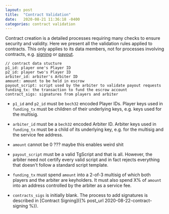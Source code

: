 ```yaml
---
layout: post
title:  "Contract Validation"
date:   2020-08-21 11:36:18 -0400
categories: contract validation
---
```


Contract creation is a detailed processes requiring many checks to ensure security and validity. Here we present all the validation rules applied to contracts. This only applies to its data members, not for processes involving contracts, e.g. [signing](http://localhost:4000/validation/2020/08/22/contract-signing.html) or [payout](http://localhost:4000/payout/validation/2020/08/21/payout-request-validation.html).
```
// contract data stucture
p1_id: player one's Player ID
p2_id: player two's Player ID
arbiter_id: arbiter's Arbiter ID
amount: amount to be held in escrow
payout_script: script used by the arbiter to validate payout requests
funding_tx: the transaction to fund the escrow account
contract_sigs: signatures from players and arbiter
```

* `p1_id` and `p2_id` must be `bech32` encoded Player IDs. Player keys used in `funding_tx` must be children of their underlying keys, e.g. keys used for the multisig.

* `arbiter_id` must be a `bech32` encoded Arbiter ID. Arbiter keys used in `funding_tx` must be a child of its underlying key, e.g. for the multisig and the service fee address.

* `amount` cannot be 0 ??? maybe this enables weird shit

* `payout_script` must be a valid TgScript and that is all. However, the arbiter need not certify every valid script and in fact rejects everything that doesn't follow a standard script template.

* `funding_tx` must spend `amount` into a 2-of-3 multisig of which both players and the arbiter are keyholders. It must also spend X% of `amount` into an address controlled by the arbiter as a service fee.

* `contracts_sigs` is initially blank. The process to add signatures is described  in [Contract Signing]({% post_url 2020-08-22-contract-signing %}).
